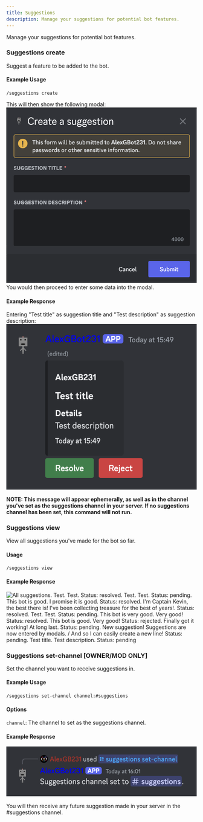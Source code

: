 ```yaml
---
title: Suggestions
description: Manage your suggestions for potential bot features.
---
```

Manage your suggestions for potential bot features.

### Suggestions create
Suggest a feature to be added to the bot.

#### Example Usage
    /suggestions create
This will then show the following modal:
![Create a suggestion. Suggestion title. Suggestion description](../../image-command-responses/general/suggestions/suggestions-create-modal.png)
You would then proceed to enter some data into the modal.

#### Example Response
Entering "Test title" as suggestion title and "Test description" as suggestion description:
![Test title. Details. Test description. Today at 15:49](../../image-command-responses/general/suggestions/suggestions-create-result.png)

**NOTE: This message will appear ephemerally, as well as in the channel you've set as the suggestions channel in your server. If no suggestions channel has been set, this command will not run.**

### Suggestions view
View all suggestions you've made for the bot so far.

#### Usage
    /suggestions view

#### Example Response
![All suggestions. Test. Test. Status: resolved. Test. Test. Status: pending. This bot is good. I promise it is good. Status: resolved. I'm Captain Kevin, the best there is! I've been collecting treasure for the best of years!. Status: resolved. Test. Test. Status: pending. This bot is very good. Very good! Status: resolved. This bot is good. Very good! Status: rejected. Finally got it working! At long last. Status: pending. New suggestion! Suggestions are now entered by modals. / And so I can easily create a new line! Status: pending. Test title. Test description. Status: pending](../../image-command-responses/general/suggestions/suggestions-view.png)

### Suggestions set-channel [OWNER/MOD ONLY]
Set the channel you want to receive suggestions in.

#### Example Usage
    /suggestions set-channel channel:#suggestions

#### Options
`channel`: The channel to set as the suggestions channel.

#### Example Response
![Suggestions channel set to #⁠suggestions.](../../image-command-responses/general/suggestions/suggestions-set-channel.png)

You will then receive any future suggestion made in your server in the #suggestions channel.